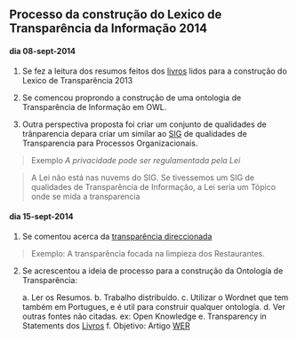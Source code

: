 ## Processo da construção do Lexico de Transparência da Informação 2014

#### dia 08-sept-2014

1.  Se fez a leitura dos resumos feitos dos [livros](LAL-2013.md) lidos para a construção do Lexico de Transparência 2013

2.  Se comencou proprondo a construção de uma ontologia de Transparência de Informação em OWL.

3.  Outra perspectiva proposta foi criar um conjunto de qualidades de trânparencia depara criar um similar ao [SIG](http://transparencia.inf.puc-rio.br/wiki/index.php/Cat%C3%A1logo_Transpar%C3%AAncia) de qualidades de Transparencia para Processos Organizacionais.

  > Exemplo *A privacidade pode ser regulamentada pela Lei*

  > A Lei não está nas nuvems do SIG. Se tivessemos um SIG de qualidades de Transparência de Informação, a Lei seria um Tópico onde se mida a transparencia

#### dia 15-sept-2014

1.  Se comentou acerca da [transparência direccionada](http://transparencia.inf.puc-rio.br/artigos/scopeoftransparency.pdf)

  > Exemplo: A transparência focada na limpieza dos Restaurantes.

2.  Se acrescentou a ideia de processo para a construção da Ontología de Transparência:

      a.  Ler os Resumos.
      b.  Trabalho distribuído.
      c.  Utilizar o Wordnet que tem também em Portugues, e é util para construir qualquer ontología.
      d.  Ver outras fontes não citadas. ex: Open Knowledge
      e.  Transparency in Statements dos [Livros](LAL-2013.md)
      f.  Objetivo: Artigo [WER](https://sites.google.com/a/spc.org.pe/cibse2015-br/llamada-de-trabajos/wer) 
